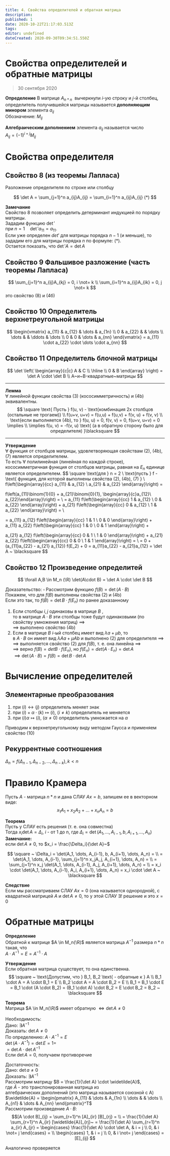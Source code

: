 ```yaml
---
title: 4. Свойства определителей и обратная матрица
description: 
published: 1
date: 2020-10-22T21:17:03.513Z
tags: 
editor: undefined
dateCreated: 2020-09-30T09:34:51.550Z
---
```


# Свойства определителей и обратные матрицы
> 30 сентября 2020

**Определение**
В матрице $A_{n*n}~$ вычеркнули $i$-ую строку и $j$-й столбец, определитель получившейся матрицы называется **дополняющим минором** элемента $a_{ij}~$\
Обозначение: $M_{ij}~$

**Алгебраическим дополнением** элемента $a_{ij}$ называется число\
$A_{ij} = (-1)^{i+j}M_{ij}~$

# Свойства определителя
## Свойство 8 (из теоремы Лапласа)
Разложение определителя по строке или столбцу

$$
\det A = \sum_{j=1}^n a_{ij}A_{ij} = \sum_{i=1}^n a_{ij}A_{ij} (*)
$$

**Замечание**\
Свойство 8 позволяет определить детерминант индукцией по порядку матрицы.\
Зададим функцию $\det'$\
при $n=1 \quad \det' a_{11} = a_{11}$.\
Если уже определен $det'$ для матрицы порядка $n-1$ (и меньше), то зададим его для матрицы порядка $n$ по формуле: (*).\
Остается показать, что $\det'A = \det A$

## Свойство 9 Фальшивое разложение (часть теоремы Лапласа)

$$
\sum_{j=1}^n a_{ij}A_{kj} = 0, i \not= k \\
\sum_{i=1}^n a_{ij}A_{ik} = 0, j \not= k
$$
это свойство (8) и (4б)

## Свойство 10 Определитель верхнетреугольной матрицы

$$
\begin{vmatrix}
a_{11} & a_{12} & \dots & a_{1n} \\
0 & a_{22} & & \dots \\
\dots & & \ddots & \dots \\
0 & 0 & \dots & a_{nn}
\end{vmatrix} = a_{11} \cdot a_{22} \cdot \dots \cdot a_{nn}
$$

## Свойство 11 Определитель блочной матрицы

$$
\det
\left(
\begin{array}{c|c}
A & C \\
\hline \\
0 & B
\end{array}
\right) = \det A \cdot \det B \\
A~и~B-квадратные~матрицы
$$

---

**Лемма**\
$\forall$ линейной функции свойства (3) (кососимметричность) и (4b) эквивалентны.
$$
\square \text{ Пусть } f(u, v) - \text{комбинация 2х столбцов (остальные не трогаем)} \\
f(u+v, u+v) = f(u,u) + f(u,v) + f(v, u) + f(v, v) \\
\text{если выполняется (4b), то } f(u, u) = 0, f(v, v) = 0, f(u+v, u+v) = 0 \implies \\
\implies f(u, v) = -f(v, u) \text{ (а в обратную сторону было для определителя) }\blacksquare
$$

---

**Утверждение**\
$\forall$ функция от столбцов матрицы, удовлетворяющая свойствам (2), (4b), (7) является определителем.\
То есть $\forall$ полилинейная (линейная по каждой строке), кососимметричная функция от столбцов матрицы, равная на $E_n$ единице является определителем.
$$
\square \text{для } n = 2 \\
\text{пусть } f - \text{ функция, для которой выполнены свойства (2), (4b), (7) } \\
f\left(\begin{array}{cc}
a_{11} & a_{12} \\
a_{21} & a_{22}
\end{array}\right) = 

f\left(a_{11}\binom{1}{0} + a_{21}\binom{0}{1}, \begin{array}{c}a_{12}\\ a_{22}\end{array}\right) = \\
= a_{11} f\left(\begin{array}{cc}
1 & a_{12} \\
0 & a_{22}
\end{array}\right) + 
a_{21} f\left(\begin{array}{cc}
0 & a_{12} \\
1 & a_{22}
\end{array}\right) =  \\

= a_{11} a_{12} 
f\left(\begin{array}{cc}
1 & 1 \\
0 & 0
\end{array}\right) + 
a_{11} a_{22} 
f\left(\begin{array}{cc}
1 & 0 \\
0 & 1
\end{array}\right) + 

a_{21} a_{12} 
f\left(\begin{array}{cc}
0 & 1 \\
1 & 0
\end{array}\right) + 
a_{21} a_{22} 
f\left(\begin{array}{cc}
0 & 0 \\
1 & 1
\end{array}\right) = \\
= 0 + (a_{11}a_{22} - a_{21} a_{12}) f(E_2) + 0 = a_{11}a_{22} - a_{21}a_{12} = \det A ~ \blacksquare
$$

## Свойство 12 Произведение определитей
$$
\forall A,B \in M_n (\R) \det(A\cdot B) = \det A \cdot \det B
$$


Доказательство:
$\square$ Рассмотрим функцию $f(B) = \det(A \cdot B)$\
Покажем, что для $f(B)$ выполнены свойства (2) и (4b)\
Если это так, то $f(B) = \det B \cdot f(E_n)$ по ранее доказанному
1) Если столбцы $i, j$ одинаковы в матрице $B$ ,\
то в матрице $A\cdot B$ эти столбцы тоже будут одинаковыми (по свойству умножения матриц) $\implies$\
$\implies$ выполнено свойство (4b)
2) Если в матрице $B$ $i$-ый столбец имеет вид $\lambda a + \mu b$, то\
в $A\cdot B$ он имеет вид $\lambda Aa + \mu A b$ и выполнено (2) для определителя $\implies$\
$\implies$ выполняется свойство (2) для $f(B)$, т. е. она линейна $\implies$\
$\implies$ верно $f(B) = det B \cdot f(E_n)$, но $f(E_n) = det(A\cdot E_n) = \det A$\
$\implies \det(A \cdot B)= f(B) = \det B \cdot \det A$


# Вычисление определителей
## Элементарные преобразования
1. при $(i) \longleftrightarrow (j)$ определитель меняет знак
2. при $(i) + \alpha\cdot (k) \longmapsto (i),~ (i \ne k)$ определитель не меняется
3. при $(i)\alpha \longmapsto (i),~ (\alpha \ne 0)$ определитель умножается на $\alpha$

Приводим к верхнетреугольному виду методом Гаусса и применяем свойство (10)

## Рекуррентные соотношения

$\Delta_n = f(\Delta_{n-1}, \Delta_{n-2}, \dots, \Delta_{n-k}), k < n$

# Правило Крамера

Пусть $A$ - матрица $n*n$ и дана СЛАУ $Ax = b$, запишем ее в векторном виде:
$$
x_1A_1 + x_2A_2 + \dots + x_nA_n = b
$$

**Теорема**\
Пусть у СЛАУ есть решения (т. е. она совместна)\
Тогда $x_i \det A = \Delta_i,~ i$ - от 1 до n, где $\Delta_i = \det(A_1, \dots, A_{i-1}, b, A_{i+1}, \dots, A_n)$\
**Замечание:**\
если $\det A \ne 0$, то $x_i = \frac{\Delta_i}{\det A}~$

$$
\square ~ \Delta_i = \det(A_1, \dots, A_{i-1}, b, A_{i+1}, \dots, A_n) = \\
= \det(A_1, \dots, A_{i-1}, \sum_{j=1}^n x_jA_j, A_{i+1}, \dots, A_n) = \\
= \sum_{j=1}^n x_j \det(A_1, \dots, A_{i-1}, A_j, A_{i+1}, \dots, A_n) = \\
= x_i \cdot \det(A_1, \dots, A_{i-1}, A_i, A_{i+1}, \dots, A_n) = x_i \cdot \det A ~ \blacksquare
$$

**Следствие**\
Если мы рассматриваем СЛАУ $Ax = 0$ (она называется однородной), с квадратной матрицей $A$ и $\det A\ne 0$, то у этой СЛАУ $\exists!$ решение и это $x=0$

# Обратные матрицы
**Определение**\
Обратной к матрице $A \in M_n(\R)$ является матрица $A^{-1}$ размера $n*n$ такая, что\
$A \cdot A^{-1} = E = A^{-1} \cdot A$

**Утверждение**\
Если обратная матрица существует, то она единственна.
$$
\square ~ \text{Допустим, что } B_1, B_2 \text{ - обратные к } A \\
B_1 \cdot A = A \cdot B_1 = E \\
B_2 \cdot A = A \cdot B_2 = E \\
B_1 = B_1 \cdot E = B_1 \cdot (A \cdot B_2) = (B_1 \cdot A) \cdot B_2 = E \cdot B_2 = B_2 ~ \blacksquare
$$

**Теорема**\
Матрица $A \in M_n(\R)$  имеет обратную $\iff \det A \ne 0$\
\
Необходимость:\
Дано: $\exists A^{-1}$\
Доказать: $\det A \ne 0$\
По определению: $A\cdot A^{-1} = E$\
$\det(A\cdot A^{-1}) = \det E = 1 =$\
$= \det A \cdot \det A^{-1}$\
Если $\det A = 0$, получаем противоречие

Достаточность:\
Дано: $\det a \ne 0$\
Доказать: $\exists A^{-1}$\
Рассмотрим матрицу $B = \frac{1}{\det A} \cdot \widetilde{A}$,\
где $\widetilde{A}$ - это транспонированная матрица из\
алгебраических дополнений (это матрица называется союзной с A)\
$\widetilde{A} = \begin{pmatrix}
A_{11} & \dots & A_{1n} \\
\dots & & \dots \\
A_{n1} & \dots & A_{nn}
\end{pmatrix}^T$\
Рассмотрим произведение $A \cdot B:$
$$[A \cdot B]_{ij} = \sum_{r=1}^n [A]_{ir} [B]_{rj} = \\
= \frac{1}{\det A} \sum_{r=1}^n A_{ir} [\widetilde{A}]_{rj}~ = \frac{1}{\det A} \sum_{r=1}^n a_{ir} A_{jr} = \begin{cases}
\frac{1}{\det A} \cdot \det A, & i = j \\
0, & i \not= j
\end{cases} = \\
\begin{cases}
1, & i = j \\
0, & i \not= j
\end{cases} = [E]_{ij}
$$

Аналогично проверяется 